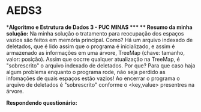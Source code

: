 # AEDS3
***Algoritmo e Estrutura de Dados 3 - PUC MINAS ***
** Resumo da minha solução:**
Na minha solução o tratamento para reocupação dos espaços vazios são feitos em memória principal. Como? Há um arquivo indexado de deletados, que é lido assim que o programa é inicializado, e assim é armazenado as informações em uma árvore, TreeMap (chave: tamanho, valor: posição).
Assim que oocrre qualquer atualização na TreeMap, é "sobrescrito" o arquivo indexado de deletados. Por que? Para que caso haja algum problema enquanto o programa rode, não seja perdido as infomações de quais espaços estão vazios!
Ao encerrar o programa o arquivo de deletados é "sobrescrito" conforme o <key,value> presentres na árvore.

**Respondendo questionário:**
